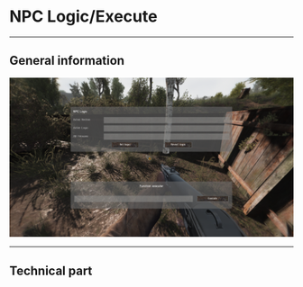 # NPC Logic/Execute

___

## General information



![npc-logic-execute centered](images/npc-logic-execute.png)

___

## Technical part
